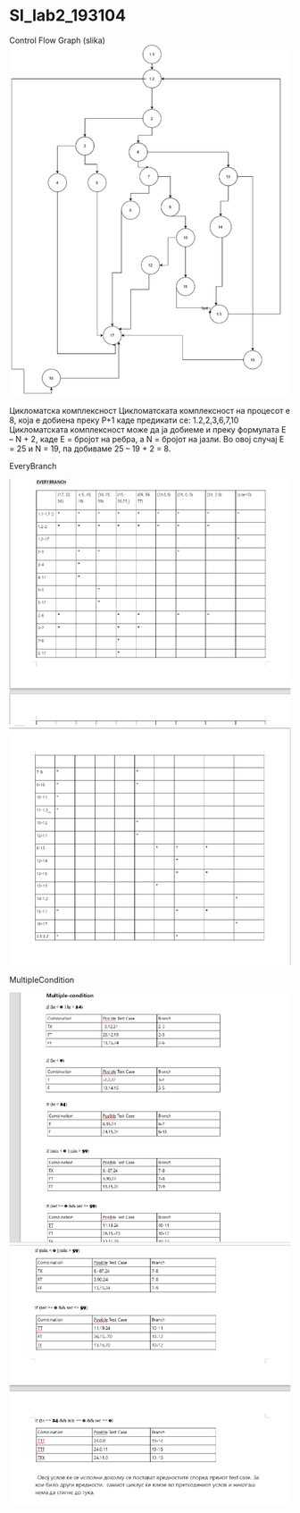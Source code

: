 # SI_lab2_193104


Control Flow Graph (slika)
![Control Flow Graph](CFG(TheEnd).png "CFG")



Цикломатска комплексност
Цикломатската комплексност на процесот е 8, која е добиена преку P+1 каде предикати се: 1.2,2,3,6,7,10
Цикломатската комплексност може да ја добиеме  и преку  формулата E – N + 2, каде Е = бројот на ребра, 
а N = бројот на јазли. 
Во овој случај Е = 25 и N = 19, па добиваме 25 – 19 + 2 = 8.




EveryBranch 

![Control Flow Graph](EB1(End).png "EverBranch1")
![Control Flow Graph](EB2(End).png "EverBranch2")


MultipleCondition

![Control Flow Graph](MC.png "MC")
![Control Flow Graph](MC2(end).png "MC2")






